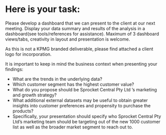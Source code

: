 Here is your task:
=========================
Please develop a dashboard that we can present to the client at our next meeting.
Display your data summary and results of the analysis in a dashboard(see tools/references for assistance).
Maximum of 3 dashboard views/tabs, creativity in layout and presentation is welcome.  

As this is not a KPMG branded deliverable, please find attached a client logo for incorporation.

It is important to keep in mind the business context when presenting your findings:

- What are the trends in the underlying data?
- Which customer segment has the highest customer value?
- What do you propose should be Sprocket Central Pty Ltd ’s marketing and growth strategy?
- What additional external datasets may be useful to obtain greater insights into customer 
preferences and propensity to purchase the products?
- Specifically, your presentation should specify who Sprocket Central Pty Ltd’s marketing 
team should be targeting out of the new 1000 customer list as well as the broader market segment to reach out to. 